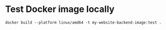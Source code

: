 # Test Docker image locally
```shell
docker build --platform linux/amd64 -t my-website-backend-image:test .
```

